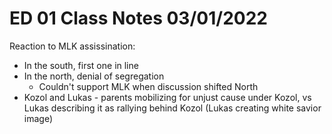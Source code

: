 # ED 01 Class Notes 03/01/2022

Reaction to MLK assissination:

* In the south, first one in line
* In the north, denial of segregation
  * Couldn't support MLK when discussion shifted North
* Kozol and Lukas - parents mobilizing for unjust cause under Kozol,
  vs Lukas describing it as rallying behind Kozol (Lukas creating white savior image)

